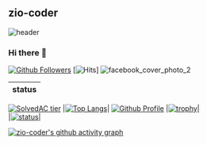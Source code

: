 ## zio-coder
![header](https://capsule-render.vercel.app/api?type=slice&color=gradient&height=300&section=header&text=zio-coder)
### Hi there :wave:
[![Github Followers](https://img.shields.io/github/followers/zio-coder?color=06d6a0&label=Github%20Followers&style=for-the-badge)](https://github.com/zio-coder?tab=followers)
[![Hits](https://hits.seeyoufarm.com/api/count/incr/badge.svg?url=https%3A%2F%2Fgithub.com%2Fzio-coder&count_bg=%2379C83D&title_bg=%23555555&icon=&icon_color=%23E7E7E7&title=hits&edge_flat=false)]
![facebook_cover_photo_2](https://user-images.githubusercontent.com/79557687/116770932-5268c380-aa82-11eb-9cc2-135fd905bc0f.png)
<!-- Table -->
|status|
|:--|
[![SolvedAC tier](http://mazassumnida.wtf/api/v2/generate_badge?boj=ziozio1201)](https://solved.ac/ziozio1201)
|[![Top Langs](https://github-readme-stats.vercel.app/api/top-langs/?username=zio-coder&layout=compact&hide=Visual%20Basic)](https://github.com/zio-coder)|
[![Github Profile](https://github-readme-stats.vercel.app/api?username=zio-coder&count_private=true&hide=contribs,prs&show_icons=true&theme=vue-dark)](https://github.com/zio-coder)
|[![trophy](https://github-profile-trophy.vercel.app/?username=zio-coder&theme=chalk&row=2&column=3)](https://github.com/zio-coder)|  
|[![status](https://github-readme-streak-stats.herokuapp.com/?user=zio-coder&)](#)|

[![zio-coder's github activity graph](https://activity-graph.herokuapp.com/graph?username=zio-coder&bg_color=d1ebff&color=9e4c98&line=2986ff&point=06d0cc&area=true&hide_border=true)](https://github.com/zio-coder/graph-maker)



